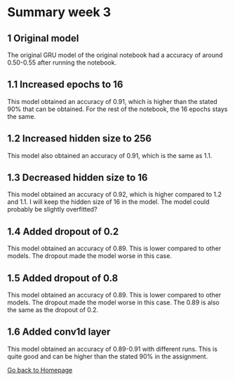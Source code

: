 # Summary week 3

## 1 Original model

The original GRU model of the original notebook had a accuracy of around 0.50-0.55 after running the notebook.

## 1.1 Increased epochs to 16

This model obtained an accuracy of 0.91, which is higher than the stated 90% that can be obtained. For the rest of the notebook, the 16 epochs stays the same.

## 1.2 Increased hidden size to 256

This model also obtained an accuracy of 0.91, which is the same as 1.1.

## 1.3 Decreased hidden size to 16

This model obtained an accuracy of 0.92, which is higher compared to 1.2 and 1.1. I will keep the hidden size of 16 in the model. The model could probably be slightly overfitted?

## 1.4 Added dropout of 0.2
This model obtained an accuracy of 0.89. This is lower compared to other models. The dropout made the model worse in this case.

## 1.5 Added dropout of 0.8
This model obtained an accuracy of 0.89. This is lower compared to other models. The dropout made the model worse in this case. The 0.89 is also the same as the dropout of 0.2.

## 1.6 Added conv1d layer
This model obtained an accuracy of 0.89-0.91 with different runs. This is quite good and can be higher than the stated 90% in the assignment.

[Go back to Homepage](../README.md)
